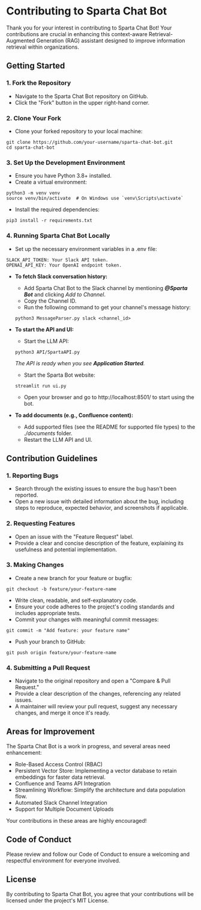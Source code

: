 # Contributing to Sparta Chat Bot
Thank you for your interest in contributing to Sparta Chat Bot! Your contributions are crucial in enhancing this context-aware Retrieval-Augmented Generation (RAG) assistant designed to improve information retrieval within organizations.

## Getting Started
### 1. Fork the Repository
- Navigate to the Sparta Chat Bot repository on GitHub.
- Click the "Fork" button in the upper right-hand corner.
### 2. Clone Your Fork
- Clone your forked repository to your local machine:
```
git clone https://github.com/your-username/sparta-chat-bot.git
cd sparta-chat-bot
```
### 3. Set Up the Development Environment
- Ensure you have Python 3.8+ installed.
- Create a virtual environment:
```
python3 -m venv venv
source venv/bin/activate  # On Windows use `venv\Scripts\activate`
```
- Install the required dependencies:
```
pip3 install -r requirements.txt
```
### 4. Running Sparta Chat Bot Locally
- Set up the necessary environment variables in a .env file:
```
SLACK_API_TOKEN: Your Slack API token.
OPENAI_API_KEY: Your OpenAI endpoint token.
```

- **To fetch Slack conversation history:**

    - Add Sparta Chat Bot to the Slack channel by mentioning ***@Sparta Bot*** and clicking *Add to Channel*.
    - Copy the Channel ID.
    - Run the following command to get your channel's message history:
    ```
    python3 MessageParser.py slack <channel_id>
    ```
- **To start the API and UI:**

    - Start the LLM API:
    ```
    python3 API/SpartaAPI.py
    ```
    *The API is ready when you see **Application Started**.*

    - Start the Sparta Bot website:
    ```
    streamlit run ui.py
    ```
    - Open your browser and go to http://localhost:8501/ to start using the bot.

- **To add documents (e.g., Confluence content):**

    - Add supported files (see the README for supported file types) to the *./documents* folder.
    - Restart the LLM API and UI.

## Contribution Guidelines
### 1. Reporting Bugs
- Search through the existing issues to ensure the bug hasn't been reported.
- Open a new issue with detailed information about the bug, including steps to reproduce, expected behavior, and screenshots if applicable.
### 2. Requesting Features
- Open an issue with the "Feature Request" label.
- Provide a clear and concise description of the feature, explaining its usefulness and potential implementation.
### 3. Making Changes
- Create a new branch for your feature or bugfix:
```
git checkout -b feature/your-feature-name
```
- Write clean, readable, and self-explanatory code.
- Ensure your code adheres to the project's coding standards and includes appropriate tests.
- Commit your changes with meaningful commit messages:
```
git commit -m "Add feature: your feature name"
```
- Push your branch to GitHub:
```
git push origin feature/your-feature-name
```
### 4. Submitting a Pull Request
- Navigate to the original repository and open a "Compare & Pull Request."
- Provide a clear description of the changes, referencing any related issues.
- A maintainer will review your pull request, suggest any necessary changes, and merge it once it's ready.

## Areas for Improvement
The Sparta Chat Bot is a work in progress, and several areas need enhancement:

- Role-Based Access Control (RBAC)
- Persistent Vector Store: Implementing a vector database to retain embeddings for faster data retrieval.
- Confluence and Teams API Integration
- Streamlining Workflow: Simplify the architecture and data population flow.
- Automated Slack Channel Integration
- Support for Multiple Document Uploads

Your contributions in these areas are highly encouraged!

## Code of Conduct
Please review and follow our Code of Conduct to ensure a welcoming and respectful environment for everyone involved.

## License
By contributing to Sparta Chat Bot, you agree that your contributions will be licensed under the project's MIT License.

